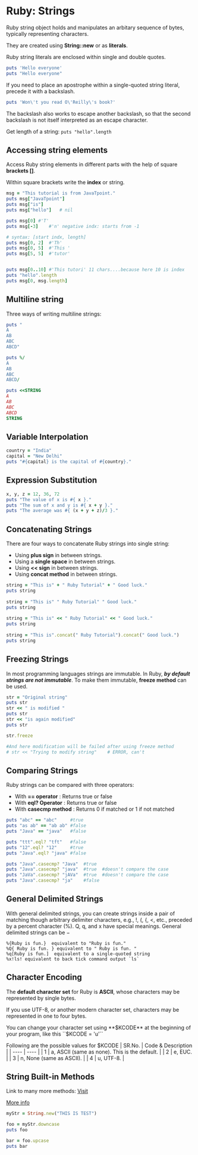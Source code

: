 # Ruby: Strings

Ruby string object holds and manipulates an arbitary sequence of bytes, typically representing characters.

They are created using **String::new** or as **literals**.

Ruby string literals are enclosed within single and double quotes.

```ruby
puts 'Hello everyone'   
puts "Hello everyone"  
```
If you need to place an apostrophe within a single-quoted string literal, precede it with a backslash.
```ruby
puts 'Won\'t you read O\'Reilly\'s book?'
```
The backslash also works to escape another backslash, so that the second backslash is not itself interpreted as an escape character.

Get length of a string: ``puts "hello".length``


## Accessing string elements
Access Ruby string elements in different parts with the help of square **brackets []**.

Within square brackets write the **index** or string.
```ruby
msg = "This tutorial is from JavaTpoint."
puts msg["JavaTpoint"]
puts msg["is"]
puts msg["hello"]   # nil

puts msg[0] #'T'
puts msg[-3]    #'n' negative indx: starts from -1

# syntax: [start indx, length]
puts msg[0, 2]  #'Th'
puts msg[0, 5]  #'This '
puts msg[5, 5]  #'tutor'


puts msg[0..10] #'This tutori' 11 chars....because here 10 is index
puts "hello".length
puts msg[0, msg.length]
```

## Multiline string
Three ways of writing multiline strings:
```ruby
puts "
A
AB
ABC
ABCD"

puts %/
A
AB
ABC
ABCD/

puts <<STRING
A
AB
ABC
ABCD
STRING
```

## Variable Interpolation
```ruby
country = "India"
capital = "New Delhi"
puts "#{capital} is the capital of #{country}."
```

## Expression Substitution
```ruby
x, y, z = 12, 36, 72
puts "The value of x is #{ x }."
puts "The sum of x and y is #{ x + y }."
puts "The average was #{ (x + y + z)/3 }."
```

## Concatenating Strings
There are four ways to concatenate Ruby strings into single string:

- Using **plus sign** in between strings.
- Using a **single space** in between strings.
- Using **<< sign** in between strings.
- Using **concat method** in between strings.
```ruby
string = "This is" + " Ruby Tutorial" + " Good luck."
puts string
  
string = "This is" " Ruby Tutorial" " Good luck."
puts string
  
string = "This is" << " Ruby Tutorial" << " Good luck."
puts string
  
string = "This is".concat(" Ruby Tutorial").concat(" Good luck.")
puts string
```

## Freezing Strings
In most programming languages strings are immutable.
In Ruby, ***by default strings are not immutable***. To make them immutable, **freeze method** can be used.
```ruby
str = "Original string"
puts str
str << " is modified "
puts str
str << "is again modified"
puts str

str.freeze

#And here modification will be failed after using freeze method
# str << "Trying to modify string"    # ERROR, can't
```

## Comparing Strings
Ruby strings can be compared with three operators:

- With **== operator** : Returns true or false
- With **eql? Operator** : Returns true or false
- With **casecmp method** : Returns 0 if matched or 1 if not matched
```ruby
puts "abc" == "abc"     #true
puts "as ab" == "ab ab" #false
puts "Java" == "java"   #false

puts "ttt".eql? "tft"   #false
puts "12".eql? "12"     #true
puts "Java".eql? "java" #false

puts "Java".casecmp? "Java"  #true
puts "Java".casecmp? "java"  #true  #doesn't compare the case
puts "JaVa".casecmp? "jAVa"  #true  #doesn't compare the case
puts "Java".casecmp? "ja"    #false
```

## General Delimited Strings
With general delimited strings, you can create strings inside a pair of matching though arbitrary delimiter characters, e.g., !, (, {, <, etc., preceded by a percent character (%). Q, q, and x have special meanings. General delimited strings can be −

    %{Ruby is fun.}  equivalent to "Ruby is fun."
    %Q{ Ruby is fun. } equivalent to " Ruby is fun. "
    %q[Ruby is fun.]  equivalent to a single-quoted string
    %x!ls! equivalent to back tick command output `ls`

## Character Encoding

The **default character set** for Ruby is **ASCII**, whose characters may be represented by single bytes.

If you use UTF-8, or another modern character set, characters may be represented in one to four bytes.

You can change your character set using **$KCODE** at the beginning of your program, like this ``$KCODE = 'u'``

Following are the possible values for $KCODE
| SR.No. | Code & Description |
| ---- | ---- |
| 1 | a, ASCII (same as none). This is the default. |
| 2	| e, EUC. |
| 3	| n, None (same as ASCII). |
| 4 | u, UTF-8. |

## String Built-in Methods
Link to many more methods: [Visit](https://www.tutorialspoint.com/ruby/ruby_strings.htm)

[More info](https://www.hackerrank.com/challenges/ruby-strings-encoding/problem?isFullScreen=true)
```ruby
myStr = String.new("THIS IS TEST")

foo = myStr.downcase
puts foo

bar = foo.upcase
puts bar
```